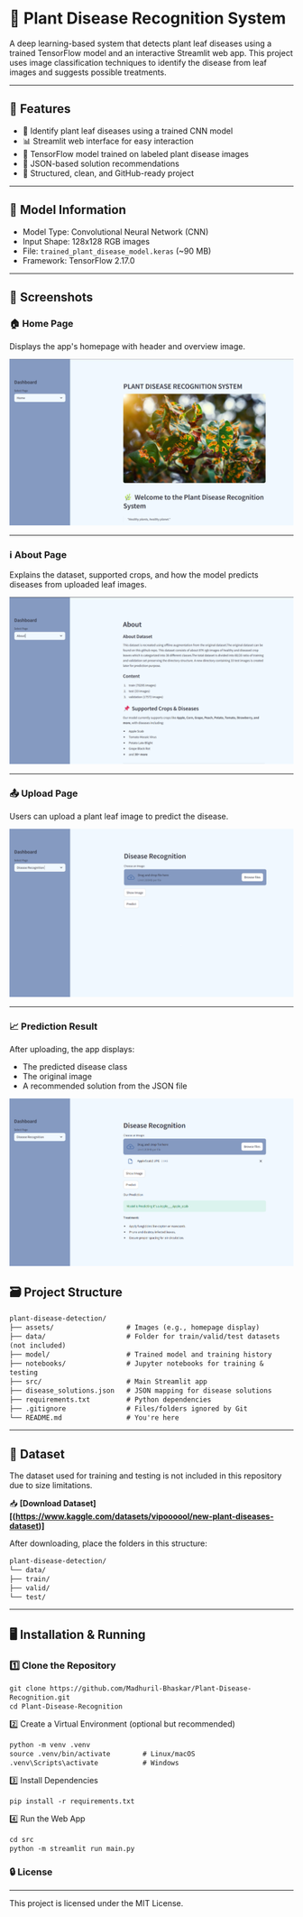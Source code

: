 # 🌿 Plant Disease Recognition System

A deep learning-based system that detects plant leaf diseases using a trained TensorFlow model and an interactive Streamlit web app. This project uses image classification techniques to identify the disease from leaf images and suggests possible treatments.

---

## 🚀 Features

- 🌱 Identify plant leaf diseases using a trained CNN model
- 📊 Streamlit web interface for easy interaction
- 🧠 TensorFlow model trained on labeled plant disease images
- 🧾 JSON-based solution recommendations
- 📂 Structured, clean, and GitHub-ready project

---

## 🧪 Model Information

- Model Type: Convolutional Neural Network (CNN)
- Input Shape: 128x128 RGB images
- File: `trained_plant_disease_model.keras` (~90 MB)
- Framework: TensorFlow 2.17.0

---
## 📸 Screenshots

### 🏠 Home Page
Displays the app's homepage with header and overview image.

![Home Page](assets/home.png)

---

### ℹ️ About Page
Explains the dataset, supported crops, and how the model predicts diseases from uploaded leaf images.

![About Page](assets/about.png)

---

### 📤 Upload Page
Users can upload a plant leaf image to predict the disease.

![Upload Page](assets/disease_recognition.png)

---

### 📈 Prediction Result
After uploading, the app displays:
- The predicted disease class
- The original image
- A recommended solution from the JSON file

![Prediction Result](assets/prediction.png)

## 🗃️ Project Structure

```
plant-disease-detection/
├── assets/                  # Images (e.g., homepage display)
├── data/                    # Folder for train/valid/test datasets (not included)
├── model/                   # Trained model and training history
├── notebooks/               # Jupyter notebooks for training & testing
├── src/                     # Main Streamlit app
├── disease_solutions.json   # JSON mapping for disease solutions
├── requirements.txt         # Python dependencies
├── .gitignore               # Files/folders ignored by Git
└── README.md                # You're here
```

---

## 📁 Dataset

The dataset used for training and testing is not included in this repository due to size limitations.

📥 **[Download Dataset][(https://www.kaggle.com/datasets/vipoooool/new-plant-diseases-dataset)]**

After downloading, place the folders in this structure:
```
plant-disease-detection/
└── data/
├── train/
├── valid/
└── test/
```
---

## 🖥️ Installation & Running

### 1️⃣ Clone the Repository
```
git clone https://github.com/Madhuril-Bhaskar/Plant-Disease-Recognition.git
cd Plant-Disease-Recognition
```

2️⃣ Create a Virtual Environment (optional but recommended)
```
python -m venv .venv
source .venv/bin/activate        # Linux/macOS
.venv\Scripts\activate           # Windows
```

3️⃣ Install Dependencies
```
pip install -r requirements.txt
```

4️⃣ Run the Web App
```
cd src
python -m streamlit run main.py
```

### 🔒 License
-----------
This project is licensed under the MIT License.

